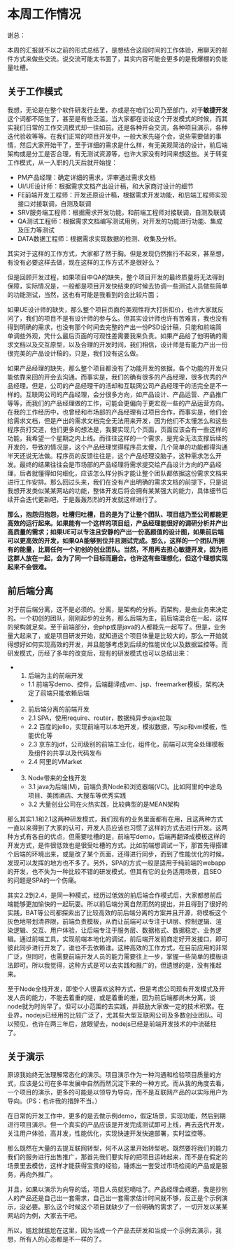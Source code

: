 # 本周工作情况

谢总：

本周的汇报就不以之前的形式总结了，是想结合这段时间的工作体验，用聊天的邮件方式来做些交流。说交流可能太书面了，其实内容可能会更多的是我爆棚的负能量吐槽。

## 关于工作模式

我想，无论是在整个软件研发行业里，亦或是在咱们公司乃至部门，对于**敏捷开发**这个词都不陌生了，甚至是有些泛滥。当大家都在谈论这个开发模式的时候，而其实我们日常的工作交流模式却一往如前。还是各种开会交流，各种项目演示，各种迭代验收等等。在我们正常的项目开发中，一般大家先碰个会，说些需要做的事情，然后大家开始干了，至于详细的需求是什么样，有无美观简洁的设计，前后端架构或是分工是否合理，有无测试资源等，也许大家没有时间来想这些。关于转变工作模式，从一入职的几天后就开始提：

- PM产品经理：确定详细的需求，评审通过需求文档
- UI/UE设计师：根据需求文档产出设计稿，和大家商讨设计的细节
- FE前端开发工程师：开发还原设计稿，根据需求开发功能，和后端工程师实现接口对接联调，自测及联调
- SRV服务端工程师：根据需求开发功能，和前端工程师对接联调，自测及联调
- QA测试工程师：根据需求文档编写测试用例，对开发的功能进行功能、集成及压力等测试
- DATA数据工程师：根据需求实现数据的检测、收集及分析。

其实对于这样的工作方式，大家都了然于胸。但是发现仍然推行不起来，甚至想，有没有必要这样去做，现在这样的工作方式不是很好么？

但是回顾开发过程，如果项目中QA的缺失，整个项目开发的最终质量将无法得到保障，实际情况是，一般都是项目开发快结束的时候去协调一些测试人员做些简单的功能测试，当然，这也有可能是我看到的会比较片面；

如果UE设计师的缺失，那么整个项目页面的美观性将大打折扣价，也许大家就反问了，我们的项目不是有设计师的参与么。但其实设计师也许有苦难言，我也没有得到明确的需求，也没有那个时间去完整的产出一份PSD设计稿，只能和前端简单调些外观，凭什么最后页面的可观性差需要我来负责。如果产品给了他明确的需求文档以及交互原型，以及合理的开发时间，我们相信，设计师是有能力产出一份很完美的产品设计稿的，只是，我们没有这么做。

如果产品经理的缺失，那么整个项目都没有了功能开发的依据，各个功能的开发只能依靠来回的开会去沟通。而事实是，我们的确有很多的产品经理，很多优秀的产品经理。但是，公司的产品经理干的活却和互联网公司产品经理干的活完全是不一样的。互联网公司的产品经理，会分很多方向，如产品设计、产品运营、产品推广等等，而我们的产品经理做的工作，可能会更偏向于更宏观一些的产品运营方向。在我的工作经历中，也曾经和市场部的产品经理有过项目合作，而事实是，他们会给需求文档，但是产出的需求文档完全无法用来开发，因为他们不太懂怎么和这些程序员打交道，他们更多的想法是，我要实现几个页面，页面应该会有一些这样的功能，我希望一个星期之内上线。而往往这样的一个需求，是完全无法支撑后续的开发的，导致的情况是，这个产品经理觉得程序员太傻，几个简单的功能都得沟通半天还说无法做。程序员的反馈往往是，这个产品经理没脑子，这种需求怎么开发。最终的结果往往会是市场部的产品经理将需求提交给产品设计方向的产品经理，后者就懂得如何细化，应该怎么样分拆才能让整个团队都依据这份需求文档来进行工作安排。那么回过头来，我们在没有产出明确的需求文档的前提下，只是说我想开发类似某某网站的功能，整体开发后将会拥有某某强大的能力，具体细节后续开会迭代更新吧，于是轰轰烈烈的开发就这样进行了。

**那么，抱怨归抱怨，吐槽归吐槽，目的是为了让整个团队、项目组乃至公司都能更高效的运行起来。如果能有一个这样的项目组，产品经理能很好的调研分析并产出高质量的需求；如果UE可以专注且安静的产出一份高颜值的设计图，如果前后端可以更高效的开发，如果QA能够到位并且测试完成。那么，这样的一个团队所拥有的能量，比肩任何一个初创的创业团队。当然，不用再去担心敏捷开发，因为把这群人放在一起，会为了同一个目标而磨合。也许这有些理想化，但这个理想实现起来不会很难。**

## 前后端分离

对于前后端分离，这不是必须的。分离，是架构的分拆。而架构，是由业务来决定的。一个初创的团队，刚刚起步的业务，那么后端为主，前后端混合在一起，这样的架构就足矣。至于前端部分，会php或是java的人都能先一起写了。但是，业务量大起来了，或是项目研发开始，就知道这个项目体量是比较大的，那么一开始就得想好如何实现高效的开发，并且能够考虑到后续的性能优化以及数据监控等。而研发模式，历经了多年的改变后，现有的研发模式也可以总结出来：

- 1. 后端为主的前端开发
	- 1.1 前端写demo、控件，后端翻译成vm、jsp、freemarker模板，架构决定了前端只能依赖后端
- 2. 前后端分离的前端开发
	- 2.1 SPA，使用require、router，数据纯异步ajax拉取
	- 2.2 百度的jello，实现前端可以本地开发，模拟数据，写jsp和vm模板，性能优化等
	- 2.3 京东的jdf，公司级别的前端工业化，组件化，前端可以完全处理模板及组件的共享以及代码发布
	- 2.4 阿里的VMarket
- 3. Node带来的全栈开发
	- 3.1 java为后端(M)，前端负责Node和浏览器端(VC)。比如阿里的中途岛项目、美团酒店、大搜车等优秀实践
	- 3.2 大量创业公司在火热实践，比较典型的是MEAN架构

那么其实1.1和2.1这两种研发模式，我们现有的业务里面都有在用，且这两种方式一直以来得到了大家的认可，开发人员应该也习惯了这样的方式去进行开发。这两种方式有各自的优点，但需要吐槽的是，前端写demo，后端再翻译成模板这样的开发方式，是件很低效也是很受吐槽的方式。比如前端想调试一下，那首先得搭建个后端的环境出来，或是改了某个页面，还得进行同步，而到了性能优化的时候，发现可以发挥的地方也不多了。另外，SPA的方式一般是适用于纯前端的webapp的开发，也不失为一种比较不错的研发模式，但其有它的业务适用场景，且SEO的问题是SPA的一个伤痛。

其实2.2到2.4，是同一种模式，经历过低效的前后端合作模式后，大家都想前后端能够更加愉快的一起玩耍。所以前后端分离自然而然的提出，并且得到了很好的实践，BAT等公司都探索出了比较高效的前后端分离的方案并且开源，将模板这个灰色地带划清界限，前端负责模板，从而让前端可以专注于UI层、控制逻辑、渲染逻辑、交互、用户体验，让后端专注于服务层、数据格式、数据稳定、业务逻辑。通过前端工具，实现前端本地化的调试，前后端开发前商定好开发接口，即可彼此同步进行开发了，谁也不去依赖谁。这种高效的工作方式，在目前应用的非常广泛，但同时，也需要前端开发人员的能力需要往上一步，掌握一些简单的模板语法即可。所以我觉得，这种方式是可以去实践和推广的，但遗憾的是，没有推起来。

至于Node全栈开发，即使个人很喜欢这种方式，但是考虑公司现有开发模式及开发人员的能力，不能去着重的提，或是着重的推，因为前后端都尚未分离，谈node就为时尚早了。但可以小范围的去实践，并鼓励大家做一定的技术积累。在业界，nodejs已经用的比较广泛了，尤其些大型互联网公司及多数创业团队。可以预见，也许在两三年后，放眼望去，nodejs已经是前端开发技术的中流砥柱了。

## 关于演示

原谅我始终无法理解常态化的演示。项目演示作为一种沟通和检验项目质量的方式，应该是公司在多年发展中自然而然沉淀下来的一种方式。而从我的角度去看，一个项目的演示，更多的可能是以领导为导向，而不是互联网产品的以实际用户为导向。（PS：也许我的措辞不当。）

在日常的开发工作中，更多的是去做示例demo，假定场景，实现功能，然后到期进行项目演示。但一个真实的产品应该是开发完成测试即可上线，再去迭代开发，关注用户体验，高并发，性能优化，实现快速开发快速部署，实时监控等。

那么既然在大量的去提互联网转型，何不从这里开始转型呢。既然要将我们的能力我们的服务进行出售推广，那首先我们要实际的把项目运转起来，而不是在假定的场景里去模仿，这样才能获得宝贵的经验，锤炼出一套受过市场检阅的产品或是服务，再向外推广。

并且，如果以演示为向导的话，项目人员就犯嘀咕了。产品经理会琢磨，我是抄别人的产品还是自己出一套需求，自己出一套需求估计时间就不够，反正是个示例演示，没必要。那么这个时候这个项目就缺少了一份明确的需求了，一切开发以某某网站的为例，大家去干吧。

所以，尴尬就尴尬在这里，因为当成一个产品去研发和当成一个示例去演示，我想，所有人的心态都是不一样的了。










